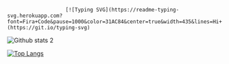                        [![Typing SVG](https://readme-typing-svg.herokuapp.com?font=Fira+Code&pause=1000&color=31AC84&center=true&width=435&lines=Hi+!+I'm+Mehmet+Utku+ME%C5%9EE)](https://git.io/typing-svg)
 
 ![Github stats 2](https://github-readme-stats.vercel.app/api?username=Utku-Mese&show_icons=true&theme=dracula)

[![Top Langs](https://github-readme-stats.vercel.app/api/top-langs/?username=Utku-Mese&layout=compact)](https://github.com/anuraghazra/github-readme-stats)
